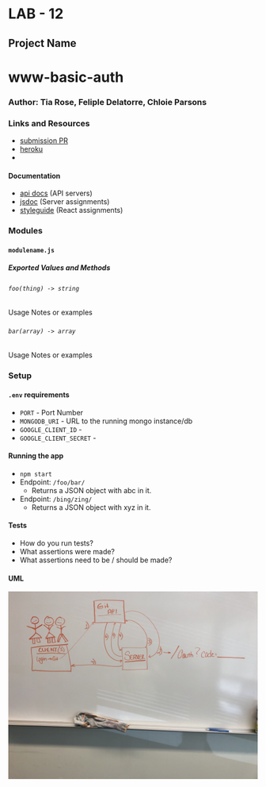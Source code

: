 # LAB - 12 

## Project Name
# www-basic-auth

### Author: Tia Rose, Feliple Delatorre, Chloie Parsons

### Links and Resources
* [submission PR](http://xyz.com)
* [heroku](https://rocky-lake-53437.herokuapp.com/)
* 

#### Documentation
* [api docs](http://xyz.com) (API servers)
* [jsdoc](http://xyz.com) (Server assignments)
* [styleguide](http://xyz.com) (React assignments)

### Modules
#### `modulename.js`
##### Exported Values and Methods

###### `foo(thing) -> string`
Usage Notes or examples

###### `bar(array) -> array`
Usage Notes or examples

### Setup
#### `.env` requirements
* `PORT` - Port Number
* `MONGODB_URI` - URL to the running mongo instance/db
* `GOOGLE_CLIENT_ID` - 
* `GOOGLE_CLIENT_SECRET` - 

#### Running the app
* `npm start`
* Endpoint: `/foo/bar/`
  * Returns a JSON object with abc in it.
* Endpoint: `/bing/zing/`
  * Returns a JSON object with xyz in it.
  
#### Tests
* How do you run tests?
* What assertions were made?
* What assertions need to be / should be made?

#### UML
![uml](./assets/lab12_UML.JPG)
